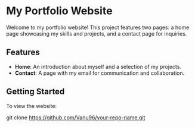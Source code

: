# My Portfolio Website

Welcome to my portfolio website! This project features two pages: a home page showcasing my skills and projects, and a contact page for inquiries.

## Features

- **Home**: An introduction about myself and a selection of my projects.
- **Contact**: A page with my email for communication and collaboration.

## Getting Started

To view the website:

  git clone https://github.com/Vanu96/your-repo-name.git
  
